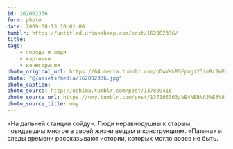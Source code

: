 ```yaml
---
id: 162002336
form: photo
date: 2009-08-13 10:01:00
tumblr: https://untitled.urbansheep.com/post/162002336/
title:
tags:
    - города и люди
    - картинки
    - иллюстрации
photo_original_url: https://64.media.tumblr.com/pDwVHkRSEpmgi23im9z2WECLo1_1280.jpg
photo: "@/assets/media/162002336.jpg"
photo_caption:
photo_source: http://oshima.tumblr.com/post/137899416
photo_source_url: https://nmy.tumblr.com/post/137195363/%E4%BB%A3%E3%80%85%E6%9C%A8%E5%B9%BB%E6%83%B3%E6%9D%B1%E4%BA%AC%E5%B9%BB%E6%83%B3%E3%81%AE%E3%82%A4%E3%83%A9%E3%82%B9%E3%83%88-pixiv
photo_source_title: nmy
---
```


<p>«На дальней станции сойду». Люди неравнодушны к старым, повидавшим многое в своей жизни вещам и конструкциям. «Патина» и следы времени рассказывают истории, которых могло вовсе не быть.</p>
